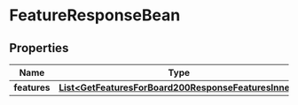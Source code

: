 

# FeatureResponseBean


## Properties

| Name | Type | Description | Notes |
|------------ | ------------- | ------------- | -------------|
|**features** | [**List&lt;GetFeaturesForBoard200ResponseFeaturesInner&gt;**](GetFeaturesForBoard200ResponseFeaturesInner.md) |  |  [optional] |



